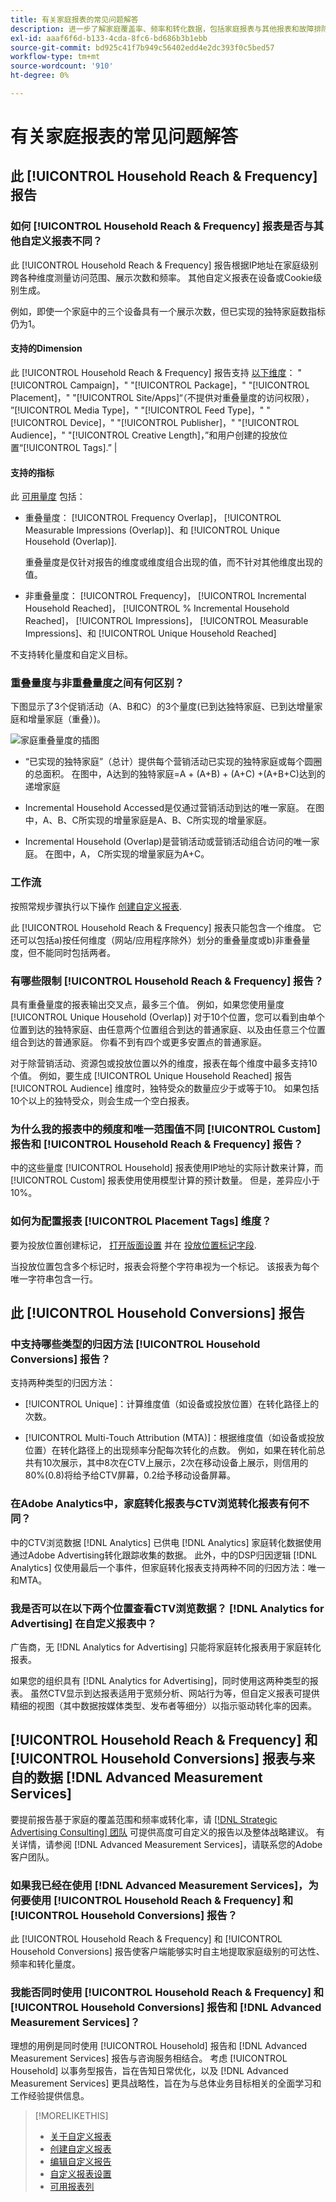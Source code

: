 ```yaml
---
title: 有关家庭报表的常见问题解答
description: 进一步了解家庭覆盖率、频率和转化数据，包括家庭报表与其他报表和故障排除有何不同。
exl-id: aaaf6f6d-b133-4cda-8fc6-bd686b3b1ebb
source-git-commit: bd925c41f7b949c56402edd4e2dc393f0c5bed57
workflow-type: tm+mt
source-wordcount: '910'
ht-degree: 0%

---
```


# 有关家庭报表的常见问题解答

## 此 [!UICONTROL Household Reach & Frequency] 报告

### 如何 [!UICONTROL Household Reach & Frequency] 报表是否与其他自定义报表不同？

此 [!UICONTROL Household Reach & Frequency] 报告根据IP地址在家庭级别跨各种维度测量访问范围、展示次数和频率。 其他自定义报表在设备或Cookie级别生成。

例如，即使一个家庭中的三个设备具有一个展示次数，但已实现的独特家庭数指标仍为1。

#### 支持的Dimension

此 [!UICONTROL Household Reach & Frequency] 报告支持 [以下维度](/help/dsp/reports/report-columns.md)： &quot;[!UICONTROL Campaign]，&quot; &quot;[!UICONTROL Package]，&quot; &quot;[!UICONTROL Placement]，&quot; &quot;[!UICONTROL Site/Apps]“（不提供对重叠量度的访问权限）， ”[!UICONTROL Media Type]，&quot; &quot;[!UICONTROL Feed Type]，&quot; &quot;[!UICONTROL Device]，&quot; &quot;[!UICONTROL Publisher]，&quot; &quot;[!UICONTROL Audience]，&quot; &quot;[!UICONTROL Creative Length]，”和用户创建的投放位置“[!UICONTROL Tags].” |

#### 支持的指标

此 [可用量度](/help/dsp/reports/report-columns.md) 包括：

* 重叠量度： [!UICONTROL Frequency Overlap]， [!UICONTROL Measurable Impressions (Overlap)]、和 [!UICONTROL Unique Household (Overlap)].

  重叠量度是仅针对报告的维度或维度组合出现的值，而不针对其他维度出现的值。 <!-- For example, it might show the ?? -->

* 非重叠量度： [!UICONTROL Frequency]， [!UICONTROL Incremental Household Reached]， [!UICONTROL % Incremental Household Reached]， [!UICONTROL Impressions]， [!UICONTROL Measurable Impressions]、和 [!UICONTROL Unique Household Reached]

不支持转化量度和自定义目标。

### 重叠量度与非重叠量度之间有何区别？

下图显示了3个促销活动（A、B和C）的3个量度(已到达独特家庭、已到达增量家庭和增量家庭（重叠）)。

![家庭重叠量度的插图](/help/dsp/assets/household-overlap-metrics-illustration.png "家庭重叠量度的插图")

* “已实现的独特家庭”（总计）提供每个营销活动已实现的独特家庭或每个圆圈的总面积。 在图中，A达到的独特家庭=A + (A+B) + (A+C) +(A+B+C)达到的递增家庭

* Incremental Household Accessed是仅通过营销活动到达的唯一家庭。 在图中，A、B、C所实现的增量家庭是A、B、C所实现的增量家庭。

* Incremental Household (Overlap)是营销活动或营销活动组合访问的唯一家庭。 在图中，A， C所实现的增量家庭为A+C。

### 工作流

按照常规步骤执行以下操作 [创建自定义报表](report-create.md).

此 [!UICONTROL Household Reach & Frequency] 报表只能包含一个维度。 它还可以包括a)按任何维度（网站/应用程序除外）划分的重叠量度或b)非重叠量度，但不能同时包括两者。

### 有哪些限制 [!UICONTROL Household Reach & Frequency] 报告？

具有重叠量度的报表输出交叉点，最多三个值。 例如，如果您使用量度 [!UICONTROL Unique Household (Overlap)] 对于10个位置，您可以看到由单个位置到达的独特家庭、由任意两个位置组合到达的普通家庭、以及由任意三个位置组合到达的普通家庭。 你看不到有四个或更多安置点的普通家庭。

对于除营销活动、资源包或投放位置以外的维度，报表在每个维度中最多支持10个值。 例如，要生成 [!UICONTROL Unique Household Reached] 报告 [!UICONTROL Audience] 维度时，独特受众的数量应少于或等于10。 如果包括10个以上的独特受众，则会生成一个空白报表。

### 为什么我的报表中的频度和唯一范围值不同 [!UICONTROL Custom] 报告和 [!UICONTROL Household Reach & Frequency] 报告？

中的这些量度 [!UICONTROL Household] 报表使用IP地址的实际计数来计算，而 [!UICONTROL Custom] 报表使用使用模型计算的预计数量。 但是，差异应小于10%。

### 如何为配置报表 [!UICONTROL Placement Tags] 维度？

要为投放位置创建标记， [打开版面设置](/help/dsp/campaign-management/placements/placement-edit.md) 并在 [投放位置标记字段](/help/dsp/campaign-management/placements/placement-settings.md).

当投放位置包含多个标记时，报表会将整个字符串视为一个标记。 该报表为每个唯一字符串包含一行。

## 此 [!UICONTROL Household Conversions] 报告

### 中支持哪些类型的归因方法 [!UICONTROL Household Conversions] 报告？

支持两种类型的归因方法：

* [!UICONTROL Unique]：计算维度值（如设备或投放位置）在转化路径上的次数。

* [!UICONTROL Multi-Touch Attribution (MTA)]：根据维度值（如设备或投放位置）在转化路径上的出现频率分配每次转化的点数。 例如，如果在转化前总共有10次展示，其中8次在CTV上展示，2次在移动设备上展示，则信用的80%(0.8)将给予给CTV屏幕，0.2给予移动设备屏幕。

### 在Adobe Analytics中，家庭转化报表与CTV浏览转化报表有何不同？

中的CTV浏览数据 [!DNL Analytics] 已供电 [!DNL Analytics] 家庭转化数据使用通过Adobe Advertising转化跟踪收集的数据。 此外，中的DSP归因逻辑 [!DNL Analytics] 仅使用最后一个事件，但家庭转化报表支持两种不同的归因方法：唯一和MTA。

### 我是否可以在以下两个位置查看CTV浏览数据？ [!DNL Analytics for Advertising] 在自定义报表中？

广告商，无 [!DNL Analytics for Advertising] 只能将家庭转化报表用于家庭转化报表。

如果您的组织具有 [!DNL Analytics for Advertising]，同时使用这两种类型的报表。 虽然CTV显示到达报表适用于宽频分析、网站行为等，但自定义报表可提供精细的视图（其中数据按媒体类型、发布者等细分）以指示驱动转化率的因素。

## [!UICONTROL Household Reach & Frequency] 和 [!UICONTROL Household Conversions] 报表与来自的数据 [!DNL Advanced Measurement Services]

要提前报告基于家庭的覆盖范围和频率或转化率，请 [[!DNL Strategic Advertising Consulting] 团队](/help/dsp/introduction/advanced-measurement-services.md) 可提供高度可自定义的报告以及整体战略建议。 有关详情，请参阅 [!DNL Advanced Measurement Services]，请联系您的Adobe客户团队。

### 如果我已经在使用 [!DNL Advanced Measurement Services]，为何要使用 [!UICONTROL Household Reach & Frequency] 和 [!UICONTROL Household Conversions] 报告？

此 [!UICONTROL Household Reach & Frequency] 和 [!UICONTROL Household Conversions] 报告使客户端能够实时自主地提取家庭级别的可达性、频率和转化量度。

### 我能否同时使用 [!UICONTROL Household Reach & Frequency] 和 [!UICONTROL Household Conversions] 报告和 [!DNL Advanced Measurement Services]？

理想的用例是同时使用 [!UICONTROL Household] 报告和 [!DNL Advanced Measurement Services] 报告与咨询服务相结合。 考虑 [!UICONTROL Household] 以事务型报告，旨在告知日常优化，以及 [!DNL Advanced Measurement Services] 更具战略性，旨在为与总体业务目标相关的全面学习和工作经验提供信息。

>[!MORELIKETHIS]
>
>* [关于自定义报表](/help/dsp/reports/report-about.md)
>* [创建自定义报表](/help/dsp/reports/report-create.md)
>* [编辑自定义报告](/help/dsp/reports/report-edit.md)
>* [自定义报表设置](/help/dsp/reports/report-settings.md)
>* [可用报表列](/help/dsp/reports/report-columns.md)
